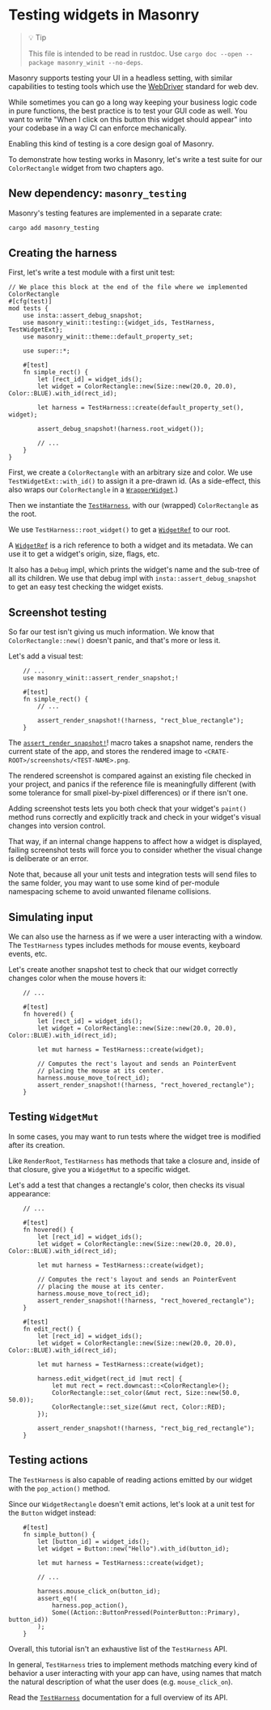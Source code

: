 # Testing widgets in Masonry

<!-- Copyright 2024 the Xilem Authors -->
<!-- SPDX-License-Identifier: Apache-2.0 -->

<div class="rustdoc-hidden">

> 💡 Tip
>
> This file is intended to be read in rustdoc.
> Use `cargo doc --open --package masonry_winit --no-deps`.

</div>

Masonry supports testing your UI in a headless setting, with similar capabilities to testing tools which use the [WebDriver](https://developer.mozilla.org/en-US/docs/Web/WebDriver) standard for web dev.

While sometimes you can go a long way keeping your business logic code in pure functions, the best practice is to test your GUI code as well.
You want to write "When I click on this button this widget should appear" into your codebase in a way CI can enforce mechanically.

Enabling this kind of testing is a core design goal of Masonry.

To demonstrate how testing works in Masonry, let's write a test suite for our `ColorRectangle` widget from two chapters ago.


## New dependency: `masonry_testing`

Masonry's testing features are implemented in a separate crate:

```sh
cargo add masonry_testing
```

## Creating the harness

First, let's write a test module with a first unit test:

```rust,ignore
// We place this block at the end of the file where we implemented ColorRectangle
#[cfg(test)]
mod tests {
    use insta::assert_debug_snapshot;
    use masonry_winit::testing::{widget_ids, TestHarness, TestWidgetExt};
    use masonry_winit::theme::default_property_set;

    use super::*;

    #[test]
    fn simple_rect() {
        let [rect_id] = widget_ids();
        let widget = ColorRectangle::new(Size::new(20.0, 20.0), Color::BLUE).with_id(rect_id);

        let harness = TestHarness::create(default_property_set(), widget);

        assert_debug_snapshot!(harness.root_widget());

        // ...
    }
}
```

<!-- TODO - Rewrite this once we have a better way to assign ids to widgets. -->

First, we create a `ColorRectangle` with an arbitrary size and color.
We use `TestWidgetExt::with_id()` to assign it a pre-drawn id.
(As a side-effect, this also wraps our `ColorRectangle` in a [`WrapperWidget`].)

Then we instantiate the [`TestHarness`], with our (wrapped) `ColorRectangle` as the root.

We use `TestHarness::root_widget()` to get a [`WidgetRef`] to our root.

A [`WidgetRef`] is a rich reference to both a widget and its metadata.
We can use it to get a widget's origin, size, flags, etc.

It also has a `Debug` impl, which prints the widget's name and the sub-tree of all its children.
We use that debug impl with `insta::assert_debug_snapshot` to get an easy test checking the widget exists.

<!-- TODO - Include snapshot result. -->


## Screenshot testing

So far our test isn't giving us much information.
We know that `ColorRectangle::new()` doesn't panic, and that's more or less it.

Let's add a visual test:

```rust,ignore
    // ...
    use masonry_winit::assert_render_snapshot;!

    #[test]
    fn simple_rect() {
        // ...

        assert_render_snapshot!(!harness, "rect_blue_rectangle");
    }
```

The [`assert_render_snapshot!`]! macro takes a snapshot name, renders the current state of the app, and stores the rendered image to `<CRATE-ROOT>/screenshots/<TEST-NAME>.png`.

The rendered screenshot is compared against an existing file checked in your project, and panics if the reference file is meaningfully different (with some tolerance for small pixel-by-pixel differences) or if there isn't one.

Adding screenshot tests lets you both check that your widget's `paint()` method runs correctly and explicitly track and check in your widget's visual changes into version control.

That way, if an internal change happens to affect how a widget is displayed, failing screenshot tests will force you to consider whether the visual change is deliberate or an error.

Note that, because all your unit tests and integration tests will send files to the same folder, you may want to use some kind of per-module namespacing scheme to avoid unwanted filename collisions.

<!-- TODO - Include screenshot. -->


## Simulating input

We can also use the harness as if we were a user interacting with a window.
The `TestHarness` types includes methods for mouse events, keyboard events, etc.

Let's create another snapshot test to check that our widget correctly changes color when the mouse hovers it:

```rust,ignore
    // ...

    #[test]
    fn hovered() {
        let [rect_id] = widget_ids();
        let widget = ColorRectangle::new(Size::new(20.0, 20.0), Color::BLUE).with_id(rect_id);

        let mut harness = TestHarness::create(widget);

        // Computes the rect's layout and sends an PointerEvent
        // placing the mouse at its center.
        harness.mouse_move_to(rect_id);
        assert_render_snapshot!(!harness, "rect_hovered_rectangle");
    }
```

<!-- TODO - Include screenshot. -->


## Testing `WidgetMut`

In some cases, you may want to run tests where the widget tree is modified after its creation.

Like `RenderRoot`, `TestHarness` has methods that take a closure and, inside of that closure, give you a `WidgetMut` to a specific widget.

Let's add a test that changes a rectangle's color, then checks its visual appearance:

```rust,ignore
    // ...

    #[test]
    fn hovered() {
        let [rect_id] = widget_ids();
        let widget = ColorRectangle::new(Size::new(20.0, 20.0), Color::BLUE).with_id(rect_id);

        let mut harness = TestHarness::create(widget);

        // Computes the rect's layout and sends an PointerEvent
        // placing the mouse at its center.
        harness.mouse_move_to(rect_id);
        assert_render_snapshot!(!harness, "rect_hovered_rectangle");
    }

    #[test]
    fn edit_rect() {
        let [rect_id] = widget_ids();
        let widget = ColorRectangle::new(Size::new(20.0, 20.0), Color::BLUE).with_id(rect_id);

        let mut harness = TestHarness::create(widget);

        harness.edit_widget(rect_id |mut rect| {
            let mut rect = rect.downcast::<ColorRectangle>();
            ColorRectangle::set_color(&mut rect, Size::new(50.0, 50.0));
            ColorRectangle::set_size(&mut rect, Color::RED);
        });

        assert_render_snapshot!(!harness, "rect_big_red_rectangle");
    }
```

<!-- TODO - Include screenshot. -->


## Testing actions

The `TestHarness` is also capable of reading actions emitted by our widget with the `pop_action()` method.

Since our `WidgetRectangle` doesn't emit actions, let's look at a unit test for the `Button` widget instead:

```rust,ignore
    #[test]
    fn simple_button() {
        let [button_id] = widget_ids();
        let widget = Button::new("Hello").with_id(button_id);

        let mut harness = TestHarness::create(widget);

        // ...

        harness.mouse_click_on(button_id);
        assert_eq!(
            harness.pop_action(),
            Some((Action::ButtonPressed(PointerButton::Primary), button_id))
        );
    }
```

Overall, this tutorial isn't an exhaustive list of the `TestHarness` API.

In general, `TestHarness` tries to implement methods matching every kind of behavior a user interacting with your app can have, using names that match the natural description of what the user does (e.g. `mouse_click_on`).

Read the [`TestHarness`] documentation for a full overview of its API.

[`WrapperWidget`]: https://docs.rs/masonry_testing/latest/masonry_testing/struct.WrapperWidget.html
[`TestHarness`]: https://docs.rs/masonry_testing/latest/masonry_testing/struct.TestHarness.html
[`assert_render_snapshot!`]: https://docs.rs/masonry_testing/latest/masonry_testing/macro.assert_render_snapshot.html
[`WidgetRef`]: crate::core::WidgetRef
